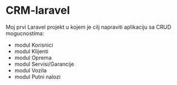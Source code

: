# CRM-laravel
Moj prvi Laravel projekt u kojem je cilj napraviti aplikaciju sa CRUD mogucnostima:
- modul Korisnici
- modul Klijenti
- modul Oprema
- modul Servisi/Garancije
- modul Vozila
- modul Putni nalozi
